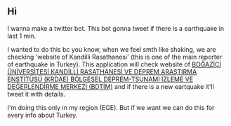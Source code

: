 ## Hi
I wanna make a twitter bot. This bot gonna tweet if there is a earthquake in last 1 min.

I wanted to do this bc you know, when we feel smth like shaking, we are checking 'website of Kandilli Rasathanesi' (this is one of the main reporter of earthquake in Turkey).
This application will check website of [BOĞAZİÇİ ÜNİVERSİTESİ KANDİLLİ RASATHANESİ VE DEPREM ARAŞTIRMA ENSTİTÜSÜ (KRDAE) BÖLGESEL DEPREM-TSUNAMİ İZLEME VE DEĞERLENDİRME MERKEZİ (BDTİM)](http://www.koeri.boun.edu.tr/scripts/lst9.asp)
and if there is a new eartquake it'll tweet it with details.

I'm doing this only in my region (EGE). But if we want we can do this for every info about Turkey.
